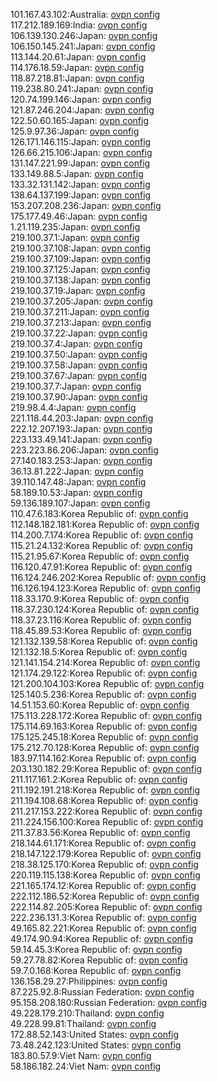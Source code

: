 101.167.43.102:Australia: [ovpn config](vpn/101_167_43_102.ovpn)  
117.212.189.169:India: [ovpn config](vpn/117_212_189_169.ovpn)  
106.139.130.246:Japan: [ovpn config](vpn/106_139_130_246.ovpn)  
106.150.145.241:Japan: [ovpn config](vpn/106_150_145_241.ovpn)  
113.144.20.61:Japan: [ovpn config](vpn/113_144_20_61.ovpn)  
114.176.18.59:Japan: [ovpn config](vpn/114_176_18_59.ovpn)  
118.87.218.81:Japan: [ovpn config](vpn/118_87_218_81.ovpn)  
119.238.80.241:Japan: [ovpn config](vpn/119_238_80_241.ovpn)  
120.74.199.146:Japan: [ovpn config](vpn/120_74_199_146.ovpn)  
121.87.246.204:Japan: [ovpn config](vpn/121_87_246_204.ovpn)  
122.50.60.165:Japan: [ovpn config](vpn/122_50_60_165.ovpn)  
125.9.97.36:Japan: [ovpn config](vpn/125_9_97_36.ovpn)  
126.171.146.115:Japan: [ovpn config](vpn/126_171_146_115.ovpn)  
126.66.215.106:Japan: [ovpn config](vpn/126_66_215_106.ovpn)  
131.147.221.99:Japan: [ovpn config](vpn/131_147_221_99.ovpn)  
133.149.88.5:Japan: [ovpn config](vpn/133_149_88_5.ovpn)  
133.32.131.142:Japan: [ovpn config](vpn/133_32_131_142.ovpn)  
138.64.137.199:Japan: [ovpn config](vpn/138_64_137_199.ovpn)  
153.207.208.236:Japan: [ovpn config](vpn/153_207_208_236.ovpn)  
175.177.49.46:Japan: [ovpn config](vpn/175_177_49_46.ovpn)  
1.21.119.235:Japan: [ovpn config](vpn/1_21_119_235.ovpn)  
219.100.37.1:Japan: [ovpn config](vpn/219_100_37_1.ovpn)  
219.100.37.108:Japan: [ovpn config](vpn/219_100_37_108.ovpn)  
219.100.37.109:Japan: [ovpn config](vpn/219_100_37_109.ovpn)  
219.100.37.125:Japan: [ovpn config](vpn/219_100_37_125.ovpn)  
219.100.37.138:Japan: [ovpn config](vpn/219_100_37_138.ovpn)  
219.100.37.19:Japan: [ovpn config](vpn/219_100_37_19.ovpn)  
219.100.37.205:Japan: [ovpn config](vpn/219_100_37_205.ovpn)  
219.100.37.211:Japan: [ovpn config](vpn/219_100_37_211.ovpn)  
219.100.37.213:Japan: [ovpn config](vpn/219_100_37_213.ovpn)  
219.100.37.22:Japan: [ovpn config](vpn/219_100_37_22.ovpn)  
219.100.37.4:Japan: [ovpn config](vpn/219_100_37_4.ovpn)  
219.100.37.50:Japan: [ovpn config](vpn/219_100_37_50.ovpn)  
219.100.37.58:Japan: [ovpn config](vpn/219_100_37_58.ovpn)  
219.100.37.67:Japan: [ovpn config](vpn/219_100_37_67.ovpn)  
219.100.37.7:Japan: [ovpn config](vpn/219_100_37_7.ovpn)  
219.100.37.90:Japan: [ovpn config](vpn/219_100_37_90.ovpn)  
219.98.4.4:Japan: [ovpn config](vpn/219_98_4_4.ovpn)  
221.118.44.203:Japan: [ovpn config](vpn/221_118_44_203.ovpn)  
222.12.207.193:Japan: [ovpn config](vpn/222_12_207_193.ovpn)  
223.133.49.141:Japan: [ovpn config](vpn/223_133_49_141.ovpn)  
223.223.86.206:Japan: [ovpn config](vpn/223_223_86_206.ovpn)  
27.140.183.253:Japan: [ovpn config](vpn/27_140_183_253.ovpn)  
36.13.81.222:Japan: [ovpn config](vpn/36_13_81_222.ovpn)  
39.110.147.48:Japan: [ovpn config](vpn/39_110_147_48.ovpn)  
58.189.10.53:Japan: [ovpn config](vpn/58_189_10_53.ovpn)  
59.136.189.107:Japan: [ovpn config](vpn/59_136_189_107.ovpn)  
110.47.6.183:Korea Republic of: [ovpn config](vpn/110_47_6_183.ovpn)  
112.148.182.181:Korea Republic of: [ovpn config](vpn/112_148_182_181.ovpn)  
114.200.7.174:Korea Republic of: [ovpn config](vpn/114_200_7_174.ovpn)  
115.21.24.132:Korea Republic of: [ovpn config](vpn/115_21_24_132.ovpn)  
115.21.95.67:Korea Republic of: [ovpn config](vpn/115_21_95_67.ovpn)  
116.120.47.91:Korea Republic of: [ovpn config](vpn/116_120_47_91.ovpn)  
116.124.246.202:Korea Republic of: [ovpn config](vpn/116_124_246_202.ovpn)  
116.126.194.123:Korea Republic of: [ovpn config](vpn/116_126_194_123.ovpn)  
118.33.170.9:Korea Republic of: [ovpn config](vpn/118_33_170_9.ovpn)  
118.37.230.124:Korea Republic of: [ovpn config](vpn/118_37_230_124.ovpn)  
118.37.23.116:Korea Republic of: [ovpn config](vpn/118_37_23_116.ovpn)  
118.45.89.53:Korea Republic of: [ovpn config](vpn/118_45_89_53.ovpn)  
121.132.139.58:Korea Republic of: [ovpn config](vpn/121_132_139_58.ovpn)  
121.132.18.5:Korea Republic of: [ovpn config](vpn/121_132_18_5.ovpn)  
121.141.154.214:Korea Republic of: [ovpn config](vpn/121_141_154_214.ovpn)  
121.174.29.122:Korea Republic of: [ovpn config](vpn/121_174_29_122.ovpn)  
121.200.104.103:Korea Republic of: [ovpn config](vpn/121_200_104_103.ovpn)  
125.140.5.236:Korea Republic of: [ovpn config](vpn/125_140_5_236.ovpn)  
14.51.153.60:Korea Republic of: [ovpn config](vpn/14_51_153_60.ovpn)  
175.113.228.172:Korea Republic of: [ovpn config](vpn/175_113_228_172.ovpn)  
175.114.69.163:Korea Republic of: [ovpn config](vpn/175_114_69_163.ovpn)  
175.125.245.18:Korea Republic of: [ovpn config](vpn/175_125_245_18.ovpn)  
175.212.70.128:Korea Republic of: [ovpn config](vpn/175_212_70_128.ovpn)  
183.97.114.162:Korea Republic of: [ovpn config](vpn/183_97_114_162.ovpn)  
203.130.182.29:Korea Republic of: [ovpn config](vpn/203_130_182_29.ovpn)  
211.117.161.2:Korea Republic of: [ovpn config](vpn/211_117_161_2.ovpn)  
211.192.191.218:Korea Republic of: [ovpn config](vpn/211_192_191_218.ovpn)  
211.194.108.68:Korea Republic of: [ovpn config](vpn/211_194_108_68.ovpn)  
211.217.153.222:Korea Republic of: [ovpn config](vpn/211_217_153_222.ovpn)  
211.224.156.100:Korea Republic of: [ovpn config](vpn/211_224_156_100.ovpn)  
211.37.83.56:Korea Republic of: [ovpn config](vpn/211_37_83_56.ovpn)  
218.144.61.171:Korea Republic of: [ovpn config](vpn/218_144_61_171.ovpn)  
218.147.122.179:Korea Republic of: [ovpn config](vpn/218_147_122_179.ovpn)  
218.38.125.170:Korea Republic of: [ovpn config](vpn/218_38_125_170.ovpn)  
220.119.115.138:Korea Republic of: [ovpn config](vpn/220_119_115_138.ovpn)  
221.165.174.12:Korea Republic of: [ovpn config](vpn/221_165_174_12.ovpn)  
222.112.186.52:Korea Republic of: [ovpn config](vpn/222_112_186_52.ovpn)  
222.114.82.205:Korea Republic of: [ovpn config](vpn/222_114_82_205.ovpn)  
222.236.131.3:Korea Republic of: [ovpn config](vpn/222_236_131_3.ovpn)  
49.165.82.221:Korea Republic of: [ovpn config](vpn/49_165_82_221.ovpn)  
49.174.90.94:Korea Republic of: [ovpn config](vpn/49_174_90_94.ovpn)  
59.14.45.3:Korea Republic of: [ovpn config](vpn/59_14_45_3.ovpn)  
59.27.78.82:Korea Republic of: [ovpn config](vpn/59_27_78_82.ovpn)  
59.7.0.168:Korea Republic of: [ovpn config](vpn/59_7_0_168.ovpn)  
136.158.29.27:Philippines: [ovpn config](vpn/136_158_29_27.ovpn)  
87.225.92.8:Russian Federation: [ovpn config](vpn/87_225_92_8.ovpn)  
95.158.208.180:Russian Federation: [ovpn config](vpn/95_158_208_180.ovpn)  
49.228.179.210:Thailand: [ovpn config](vpn/49_228_179_210.ovpn)  
49.228.99.81:Thailand: [ovpn config](vpn/49_228_99_81.ovpn)  
172.88.52.143:United States: [ovpn config](vpn/172_88_52_143.ovpn)  
73.48.242.123:United States: [ovpn config](vpn/73_48_242_123.ovpn)  
183.80.57.9:Viet Nam: [ovpn config](vpn/183_80_57_9.ovpn)  
58.186.182.24:Viet Nam: [ovpn config](vpn/58_186_182_24.ovpn)  

